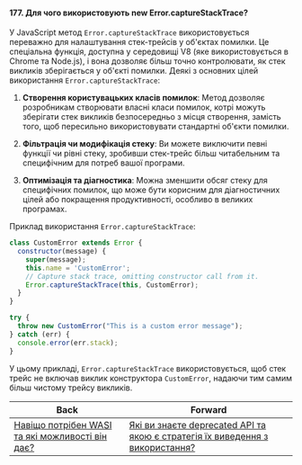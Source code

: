 #### 177. Для чого використовують new Error.captureStackTrace?

У JavaScript метод `Error.captureStackTrace` використовується переважно для налаштування стек-трейсів у об'єктах помилки. Це спеціальна функція, доступна у середовищі V8 (яке використовується в Chrome та Node.js), і вона дозволяє більш точно контролювати, як стек викликів зберігається у об'єкті помилки. Деякі з основних цілей використання `Error.captureStackTrace`:

1. **Створення користувацьких класів помилок**: Метод дозволяє розробникам створювати власні класи помилок, котрі можуть зберігати стек викликів безпосередньо з місця створення, замість того, щоб пересильно використовувати стандартні об'єкти помилки.

2. **Фільтрація чи модифікація стеку**: Ви можете виключити певні функції чи рівні стеку, зробивши стек-трейс більш читабельним та специфічним для потреб вашої програми.

3. **Оптимізація та діагностика**: Можна зменшити обсяг стеку для специфічних помилок, що може бути корисним для діагностичних цілей або покращення продуктивності, особливо в великих програмах.

Приклад використання `Error.captureStackTrace`:

```javascript
class CustomError extends Error {
  constructor(message) {
    super(message);
    this.name = 'CustomError';
    // Capture stack trace, omitting constructor call from it.
    Error.captureStackTrace(this, CustomError);
  }
}

try {
  throw new CustomError("This is a custom error message");
} catch (err) {
  console.error(err.stack);
}
```

У цьому прикладі, `Error.captureStackTrace` використовується, щоб стек трейс не включав виклик конструктора `CustomError`, надаючи тим самим більш чистому трейсу викликів.

| Back | Forward |
|---|---|
| [Навіщо потрібен WASI та які можливості він дає?](/ua/strong-middle/questions-for-a-systems-programmer/why-is-wasi-needed-and-what-capabilities-does-it-provide.md)  | [Які ви знаєте deprecated API та якою є стратегія їх виведення з використання?](/ua/strong-middle/questions-for-a-systems-programmer/what-deprecated-apis-do-you-know-and-what-strategy-would-be-used-to-retire-them.md) |